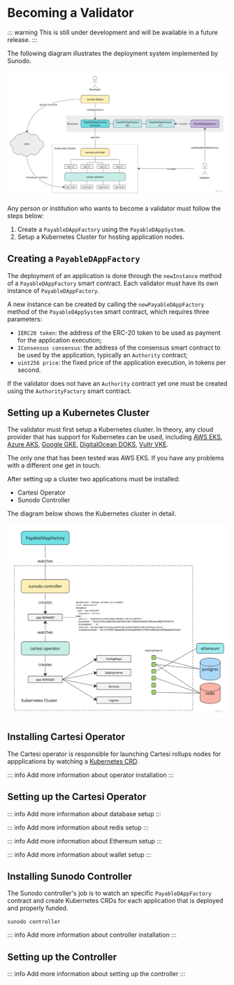 # Becoming a Validator

::: warning
This is still under development and will be available in a future release.
:::

The following diagram illustrates the deployment system implemented by Sunodo.

![Deployment overview](./deploy-overview.jpg)

Any person or institution who wants to become a validator must follow the steps below:

1. Create a `PayableDAppFactory` using the `PayableDAppSystem`.
2. Setup a Kubernetes Cluster for hosting application nodes.

## Creating a `PayableDAppFactory`

The deployment of an application is done through the `newInstance` method of a `PayableDAppFactory` smart contract. Each validator must have its own instance of `PayableDAppFactory`.

A new instance can be created by calling the `newPayableDAppFactory` method of the `PayableDAppSystem` smart contract, which requires three parameters:

-   `IERC20 token`: the address of the ERC-20 token to be used as payment for the application execution;
-   `IConsensus consensus`: the address of the consensus smart contract to be used by the application, typically an `Authority` contract;
-   `uint256 price`: the fixed price of the application execution, in tokens per second.

If the validator does not have an `Authority` contract yet one must be created using the `AuthorityFactory` smart contract.

## Setting up a Kubernetes Cluster

The validator must first setup a Kubernetes cluster. In theory, any cloud provider that has support for Kubernetes can be used, including [AWS EKS](https://aws.amazon.com/eks/), [Azure AKS](https://azure.microsoft.com/en-us/products/kubernetes-service), [Google GKE](https://cloud.google.com/kubernetes-engine), [DigitalOcean DOKS](https://www.digitalocean.com/products/kubernetes), [Vultr VKE](https://www.vultr.com/kubernetes/).

The only one that has been tested was AWS EKS. If you have any problems with a different one get in touch.

After setting up a cluster two applications must be installed:

-   Cartesi Operator
-   Sunodo Controller

The diagram below shows the Kubernetes cluster in detail.

![Cluster](./cluster.jpg)

## Installing Cartesi Operator

The Cartesi operator is responsible for launching Cartesi rollups nodes for appplications by watching a [Kubernetes CRD](https://kubernetes.io/docs/concepts/extend-kubernetes/api-extension/custom-resources/).

::: info
Add more information about operator installation
:::

## Setting up the Cartesi Operator

::: info
Add more information about database setup
:::

::: info
Add more information about redis setup
:::

::: info
Add more information about Ethereum setup
:::

::: info
Add more information about wallet setup
:::

## Installing Sunodo Controller

The Sunodo controller's job is to watch an specific `PayableDAppFactory` contract and create Kubernetes CRDs for each application that is deployed and properly funded.

```shell
sunodo controller
```

::: info
Add more information about controller installation
:::

## Setting up the Controller

::: info
Add more information about setting up the controller
:::
